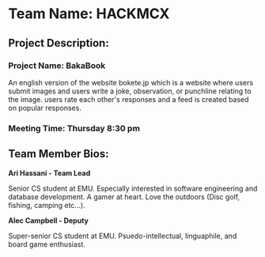 # Team Name: HACKMCX

## Project Description:

### Project Name: BakaBook

An english version of the website bokete.jp which is a website where users 
submit images and users write a joke, observation, or punchline relating to 
the image. users rate each other's responses and a feed is created based on 
popular responses.

### Meeting Time: Thursday 8:30 pm

## Team Member Bios:

**Ari Hassani - Team Lead**

Senior CS student at EMU. Especially interested in software engineering and 
database development. A gamer at heart. Love the outdoors (Disc golf, fishing, camping etc...).

**Alec Campbell - Deputy**

Super-senior CS student at EMU. Psuedo-intellectual, linguaphile, and board game enthusiast.
